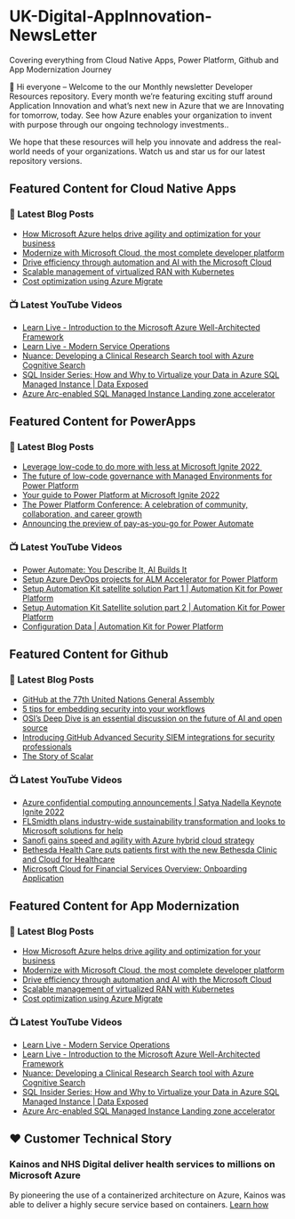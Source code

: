 # UK-Digital-AppInnovation-NewsLetter

Covering everything from Cloud Native Apps, Power Platform, Github and App Modernization Journey

👋 Hi everyone – Welcome to the our Monthly newsletter Developer Resources repository. Every month we’re featuring exciting stuff around Application Innovation and what’s next new in Azure that we are Innovating for tomorrow, today. See how Azure enables your organization to invent with purpose through our ongoing technology investments..


We hope that these resources will help you innovate and address the real-world needs of your organizations. Watch us and star us for our latest repository versions.

## Featured Content for Cloud Native Apps


### 📝 Latest Blog Posts

    
<!-- BLOGCNA:START -->
- [How Microsoft Azure helps drive agility and optimization for your business](https://azure.microsoft.com/blog/how-microsoft-azure-helps-drive-agility-and-optimization-for-your-business/)
- [Modernize with Microsoft Cloud, the most complete developer platform](https://azure.microsoft.com/blog/modernize-with-microsoft-cloud-the-most-complete-developer-platform/)
- [Drive efficiency through automation and AI with the Microsoft Cloud](https://azure.microsoft.com/blog/drive-efficiency-through-automation-and-ai-with-the-microsoft-cloud/)
- [Scalable management of virtualized RAN with Kubernetes](https://azure.microsoft.com/blog/scalable-management-of-virtualized-ran-with-kubernetes/)
- [Cost optimization using Azure Migrate](https://azure.microsoft.com/blog/cost-optimization-using-azure-migrate/)
<!-- BLOGCNA:END -->

### 📺 Latest YouTube Videos

 
<!-- YOUTUBECNA:START -->
- [Learn Live - Introduction to the Microsoft Azure Well-Architected Framework](https://www.youtube.com/watch?v=BF1Tw9MNa5U)
- [Learn Live - Modern Service Operations](https://www.youtube.com/watch?v=tpN_SswYH0s)
- [Nuance: Developing a Clinical Research Search tool with Azure Cognitive Search](https://www.youtube.com/watch?v=nd-YyzBYgcg)
- [SQL Insider Series: How and Why to Virtualize your Data in Azure SQL Managed Instance | Data Exposed](https://www.youtube.com/watch?v=hpQlVRPVM2g)
- [Azure Arc-enabled SQL Managed Instance Landing zone accelerator](https://www.youtube.com/watch?v=CW2CVmEEL8M)
<!-- YOUTUBECNA:END -->

##  Featured Content for PowerApps
### 📝 Latest Blog Posts
<!-- BLOGPOWER:START -->
- [Leverage low-code to do more with less at Microsoft Ignite 2022 ](https://cloudblogs.microsoft.com/powerplatform/2022/10/12/leverage-low-code-to-do-more-with-less-at-microsoft-ignite-2022/)
- [The future of low-code governance with Managed Environments for Power Platform](https://cloudblogs.microsoft.com/powerplatform/2022/10/12/the-future-of-low-code-governance-with-managed-environments-for-power-platform/)
- [Your guide to Power Platform at Microsoft Ignite 2022](https://cloudblogs.microsoft.com/powerplatform/2022/10/05/your-guide-to-power-platform-at-microsoft-ignite-2022/)
- [The Power Platform Conference: A celebration of community, collaboration, and career growth](https://cloudblogs.microsoft.com/powerplatform/2022/09/20/the-power-platform-conference-a-celebration-of-community-collaboration-and-career-growth/)
- [Announcing the preview of pay-as-you-go for Power Automate](https://cloudblogs.microsoft.com/powerplatform/2022/07/21/announcing-the-preview-of-pay-as-you-go-for-power-automate/)
<!-- BLOGPOWER:END -->
 ### 📺 Latest YouTube Videos
    
<!-- YOUTUBEPOWER:START -->
- [Power Automate: You Describe It, AI Builds It](https://www.youtube.com/watch?v=9lnDnxLcis4)
- [Setup Azure DevOps projects for ALM Accelerator for Power Platform](https://www.youtube.com/watch?v=oe7zPIoSWpo)
- [Setup Automation Kit satellite solution Part 1 | Automation Kit for Power Platform](https://www.youtube.com/watch?v=IlmcQaU5jBo)
- [Setup Automation Kit Satellite solution part 2 | Automation Kit for Power Platform](https://www.youtube.com/watch?v=xWOi_A341T0)
- [Configuration Data | Automation Kit for Power Platform](https://www.youtube.com/watch?v=QmNWtau4AAI)
<!-- YOUTUBEPOWER:END -->

##  Featured Content for Github
### 📝 Latest Blog Posts
<!-- BLOGGITHUB:START -->
- [GitHub at the 77th United Nations General Assembly](https://github.blog/2022-10-17-github-at-the-77th-united-nations-general-assembly/)
- [5 tips for embedding security into your workflows](https://github.blog/2022-10-17-5-tips-for-embedding-security-into-your-workflows/)
- [OSI’s Deep Dive is an essential discussion on the future of AI and open source](https://github.blog/2022-10-14-osis-deep-dive-is-an-essential-discussion-on-the-future-of-ai-and-open-source/)
- [Introducing GitHub Advanced Security SIEM integrations for security professionals](https://github.blog/2022-10-13-introducing-github-advanced-security-siem-integrations-for-security-professionals/)
- [The Story of Scalar](https://github.blog/2022-10-13-the-story-of-scalar/)
<!-- BLOGGITHUB:END -->
### 📺 Latest YouTube Videos
<!-- YOUTUBEGITHUB:START -->
- [Azure confidential computing announcements | Satya Nadella Keynote Ignite 2022](https://www.youtube.com/watch?v=ulNtbG_EZUI)
- [FLSmidth plans industry-wide sustainability transformation and looks to Microsoft solutions for help](https://www.youtube.com/watch?v=V5Br8Xv4BNE)
- [Sanofi gains speed and agility with Azure hybrid cloud strategy](https://www.youtube.com/watch?v=K3xEAvTFCk4)
- [Bethesda Health Care puts patients first with the new Bethesda Clinic and Cloud for Healthcare](https://www.youtube.com/watch?v=F-YQspizp_Q)
- [Microsoft Cloud for Financial Services Overview: Onboarding Application](https://www.youtube.com/watch?v=uRnm3Dff7B4)
<!-- YOUTUBEGITHUB:END -->
##  Featured Content for App Modernization
### 📝 Latest Blog Posts
<!-- BLOGAPPMOD:START -->
- [How Microsoft Azure helps drive agility and optimization for your business](https://azure.microsoft.com/blog/how-microsoft-azure-helps-drive-agility-and-optimization-for-your-business/)
- [Modernize with Microsoft Cloud, the most complete developer platform](https://azure.microsoft.com/blog/modernize-with-microsoft-cloud-the-most-complete-developer-platform/)
- [Drive efficiency through automation and AI with the Microsoft Cloud](https://azure.microsoft.com/blog/drive-efficiency-through-automation-and-ai-with-the-microsoft-cloud/)
- [Scalable management of virtualized RAN with Kubernetes](https://azure.microsoft.com/blog/scalable-management-of-virtualized-ran-with-kubernetes/)
- [Cost optimization using Azure Migrate](https://azure.microsoft.com/blog/cost-optimization-using-azure-migrate/)
<!-- BLOGAPPMOD:END -->
### 📺 Latest YouTube Videos
<!-- YOUTUBEAPPMOD:START -->
- [Learn Live - Modern Service Operations](https://www.youtube.com/watch?v=tpN_SswYH0s)
- [Learn Live - Introduction to the Microsoft Azure Well-Architected Framework](https://www.youtube.com/watch?v=BF1Tw9MNa5U)
- [Nuance: Developing a Clinical Research Search tool with Azure Cognitive Search](https://www.youtube.com/watch?v=nd-YyzBYgcg)
- [SQL Insider Series: How and Why to Virtualize your Data in Azure SQL Managed Instance | Data Exposed](https://www.youtube.com/watch?v=hpQlVRPVM2g)
- [Azure Arc-enabled SQL Managed Instance Landing zone accelerator](https://www.youtube.com/watch?v=CW2CVmEEL8M)
<!-- YOUTUBEAPPMOD:END -->


## ♥️ Customer Technical Story 

### Kainos and NHS Digital deliver health services to millions on Microsoft Azure

By pioneering the use of a containerized architecture on Azure, Kainos was able to deliver a highly secure service based on containers. [Learn how](https://customers.microsoft.com/en-us/story/1368348549535774520-kainos-and-nhs-digital-deliver-health-services-to-millions-on-microsoft-azure)

